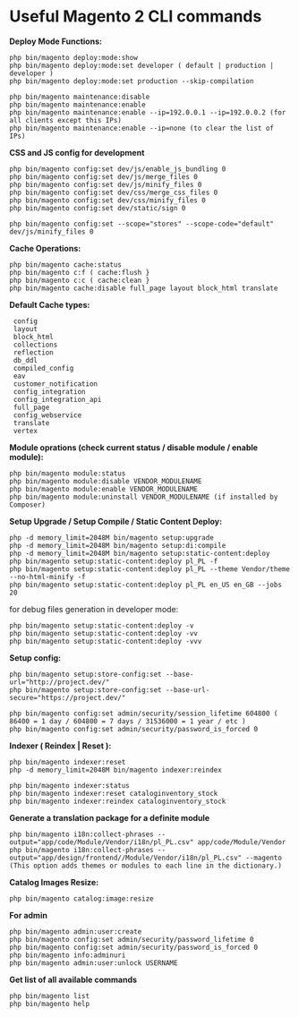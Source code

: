 # Useful Magento 2 CLI commands

**Deploy Mode Functions:**
```
php bin/magento deploy:mode:show
php bin/magento deploy:mode:set developer ( default | production | developer )
php bin/magento deploy:mode:set production --skip-compilation

php bin/magento maintenance:disable
php bin/magento maintenance:enable
php bin/magento maintenance:enable --ip=192.0.0.1 --ip=192.0.0.2 (for all clients except this IPs)
php bin/magento maintenance:enable --ip=none (to clear the list of IPs)
```

**CSS and JS config for development**
```
php bin/magento config:set dev/js/enable_js_bundling 0
php bin/magento config:set dev/js/merge_files 0
php bin/magento config:set dev/js/minify_files 0
php bin/magento config:set dev/css/merge_css_files 0
php bin/magento config:set dev/css/minify_files 0
php bin/magento config:set dev/static/sign 0

php bin/magento config:set --scope="stores" --scope-code="default" dev/js/minify_files 0
```

**Cache Operations:**
```
php bin/magento cache:status
php bin/magento c:f ( cache:flush }
php bin/magento c:c ( cache:clean }
php bin/magento cache:disable full_page layout block_html translate
```
**Default Cache types:**
```
 config
 layout
 block_html
 collections
 reflection
 db_ddl
 compiled_config
 eav
 customer_notification
 config_integration
 config_integration_api
 full_page
 config_webservice
 translate
 vertex
```

**Module oprations (check current status / disable module / enable module):**
```
php bin/magento module:status
php bin/magento module:disable VENDOR_MODULENAME
php bin/magento module:enable VENDOR_MODULENAME
php bin/magento module:uninstall VENDOR_MODULENAME (if installed by Composer)
```

**Setup Upgrade / Setup Compile / Static Content Deploy:**
```
php -d memory_limit=2048M bin/magento setup:upgrade
php -d memory_limit=2048M bin/magento setup:di:compile
php -d memory_limit=2048M bin/magento setup:static-content:deploy
php bin/magento setup:static-content:deploy pl_PL -f
php bin/magento setup:static-content:deploy pl_PL --theme Vendor/theme --no-html-minify -f
php bin/magento setup:static-content:deploy pl_PL en_US en_GB --jobs 20

```
for debug files generation in developer mode:
```
php bin/magento setup:static-content:deploy -v
php bin/magento setup:static-content:deploy -vv
php bin/magento setup:static-content:deploy -vvv
```

**Setup config:**
```
php bin/magento setup:store-config:set --base-url="http://project.dev/"
php bin/magento setup:store-config:set --base-url-secure="https://project.dev/"

php bin/magento config:set admin/security/session_lifetime 604800 ( 86400 = 1 day / 604800 = 7 days / 31536000 = 1 year / etc )
php bin/magento config:set admin/security/password_is_forced 0
```

**Indexer ( Reindex | Reset ):**
```
php bin/magento indexer:reset
php -d memory_limit=2048M bin/magento indexer:reindex

php bin/magento indexer:status
php bin/magento indexer:reset cataloginventory_stock
php bin/magento indexer:reindex cataloginventory_stock
```

**Generate a translation package for a definite module**
```
php bin/magento i18n:collect-phrases --output="app/code/Module/Vendor/i18n/pl_PL.csv" app/code/Module/Vendor
php bin/magento i18n:collect-phrases --output="app/design/frontend//Module/Vendor/i18n/pl_PL.csv" --magento (This option adds themes or modules to each line in the dictionary.)
```

**Catalog Images Resize:**
```
php bin/magento catalog:image:resize
```

**For admin**
```
php bin/magento admin:user:create
php bin/magento config:set admin/security/password_lifetime 0
php bin/magento config:set admin/security/password_is_forced 0
php bin/magento info:adminuri
php bin/magento admin:user:unlock USERNAME
```

**Get list of all available commands**
```
php bin/magento list
php bin/magento help
```
